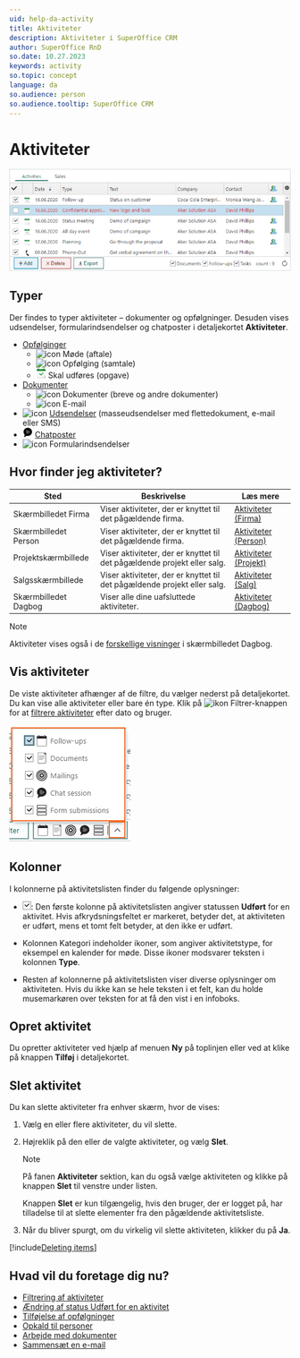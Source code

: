 ```yaml
---
uid: help-da-activity
title: Aktiviteter
description: Aktiviteter i SuperOffice CRM
author: SuperOffice RnD
so.date: 10.27.2023
keywords: activity
so.topic: concept
language: da
so.audience: person
so.audience.tooltip: SuperOffice CRM
---
```


# Aktiviteter

![Aktiviteter i SuperOffice CRM -screenshot][img3]

## Typer

Der findes to typer aktiviteter – dokumenter og opfølgninger. Desuden vises udsendelser, formularindsendelser og chatposter i detaljekortet **Aktiviteter**.

* [Opfølginger][1]
  * ![icon][img11] Møde (aftale)
  * ![icon][img13] Opfølging (samtale)
  * ![icon][img12] Skal udføres (opgave)
* [Dokumenter][4]
  * ![icon][img14] Dokumenter (breve og andre dokumenter)
  * ![icon][img15] E-mail
* ![icon][img16] [Udsendelser][3] (masseudsendelser med flettedokument, e-mail eller SMS)
* ![icon][img18] [Chatposter][12]
* ![icon][img17] Formularindsendelser

## Hvor finder jeg aktiviteter?

| Sted | Beskrivelse | Læs mere |
|---|---|---|
| Skærmbilledet Firma | Viser aktiviteter, der er knyttet til det pågældende firma. | [Aktiviteter (Firma)][13] |
| Skærmbilledet Person | Viser aktiviteter, der er knyttet til det pågældende firma. | [Aktiviteter (Person)][14] |
| Projektskærmbillede | Viser aktiviteter, der er knyttet til det pågældende projekt eller salg. | [Aktiviteter (Projekt)][15] |
| Salgsskærmbillede | Viser aktiviteter, der er knyttet til det pågældende projekt eller salg. | [Aktiviteter (Salg)][16] |
| Skærmbilledet Dagbog | Viser alle dine uafsluttede aktiviteter. | [Aktiviteter (Dagbog)][6] |

> [!NOTE]
> Aktiviteter vises også i de [forskellige visninger][7] i skærmbilledet Dagbog.

## <a id="view" />Vis aktiviteter

De viste aktiviteter afhænger af de filtre, du vælger nederst på detaljekortet. Du kan vise alle aktiviteter eller bare én type. Klik på ![ikon][img5] Filtrer-knappen for at [filtrere aktiviteter][17] efter dato og bruger.

![Activities section tabs shows filter options of different record types -screenshot][img4]

## Kolonner

I kolonnerne på aktivitetslisten finder du følgende oplysninger:

* ![ikon][img1]: Den første kolonne på aktivitetslisten angiver statussen **Udført** for en aktivitet. Hvis afkrydsningsfeltet er markeret, betyder det, at aktiviteten er udført, mens et tomt felt betyder, at den ikke er udført.

* Kolonnen Kategori indeholder ikoner, som angiver aktivitetstype, for eksempel en kalender for møde. Disse ikoner modsvarer teksten i kolonnen **Type**.

* Resten af kolonnerne på aktivitetslisten viser diverse oplysninger om aktiviteten. Hvis du ikke kan se hele teksten i et felt, kan du holde musemarkøren over teksten for at få den vist i en infoboks.

## Opret aktivitet

Du opretter aktiviteter ved hjælp af menuen **Ny** på toplinjen eller ved at klike på knappen **Tilføj** i detaljekortet.

## <a id="delete" />Slet aktivitet

Du kan slette aktiviteter fra enhver skærm, hvor de vises:

1. Vælg en eller flere aktiviteter, du vil slette.

2. Højreklik på den eller de valgte aktiviteter, og vælg **Slet**.

    > [!NOTE]
    > På fanen **Aktiviteter** sektion, kan du også vælge aktiviteten og klikke på knappen **Slet** til venstre under listen.
    >
    > Knappen **Slet** er kun tilgængelig, hvis den bruger, der er logget på, har tilladelse til at slette elementer fra den pågældende aktivitetsliste.

3. Når du bliver spurgt, om du virkelig vil slette aktiviteten, klikker du på **Ja**.

[!include[Deleting items](../includes/tip-deletion.md)]

## Hvad vil du foretage dig nu?

* [Filtrering af aktiviteter][17]
* [Ændring af status Udført for en aktivitet][10]
* [Tilføjelse af opfølgninger][8]
* [Opkald til personer][11]
* [Arbejde med dokumenter][4]
* [Sammensæt en e-mail][5]

<!-- Referenced links -->
[1]: ../../diary/learn/follow-ups.md
[3]: ../../marketing/mailing/learn/index.md
[4]: ../../document/learn/index.md
[5]: ../../email/learn/compose.md
[6]: ../../diary/learn/screen/activities-tab.md
[7]: ../../diary/learn/screen/index.md
[8]: ../../diary/learn/create-follow-up.md
[10]: ../../diary/learn/change-completed-status.md
[11]: ../../contact/learn/dial.md
[12]: ../../chat/learn/index.md
[13]: ../../company/learn/screen/activities-tab.md
[14]: ../../contact/learn/screen/activities-tab.md
[15]: ../../project/learn/screen/activities-project.md
[16]: ../../sale/learn/screen/activities-sale.md
[17]: ../section-tabs/filter.md

<!-- Referenced images -->
[img1]: ../../../media/icons/check.png
[img3]: ../../../media/loc/en/diary/activities-detail.png
[img4]: ../../../media/loc/en/learn/activities-filter.png
[img5]: ../../../../common/icons/filter-icon.png
[img11]: ../../../../common/icons/appointment.png
[img12]: ../../../../common/icons/appointment-task.png
[img13]: ../../../../common/icons/appointment.png
[img14]: ../../../../common/icons/document.png
[img15]: ../../../../common/icons/email.png
[img16]: ../../../../common/icons/marketing.png
[img17]: ../../../../common/icons/webforms.png
[img18]: ../../../../common/icons/chat.png
